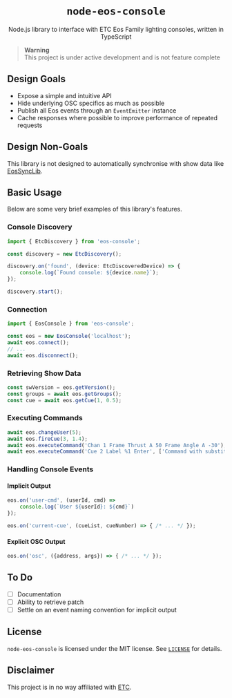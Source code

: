<h1 align="center"><code>node-eos-console</code></h1>
  <p align="center">Node.js library to interface with ETC Eos Family lighting
  consoles, written in TypeScript</p>
</div>

> **Warning**  
> This project is under active development and is not feature complete

## Design Goals

- Expose a simple and intuitive API
- Hide underlying OSC specifics as much as possible
- Publish all Eos events through an `EventEmitter` instance
- Cache responses where possible to improve performance of repeated requests

## Design Non-Goals

This library is not designed to automatically synchronise with show data like
[EosSyncLib](https://github.com/ETCLabs/EosSyncLib).

## Basic Usage

Below are some very brief examples of this library's features.

### Console Discovery

```ts
import { EtcDiscovery } from 'eos-console';

const discovery = new EtcDiscovery();

discovery.on('found', (device: EtcDiscoveredDevice) => {
    console.log(`Found console: ${device.name}`);
});

discovery.start();
```

### Connection

```ts
import { EosConsole } from 'eos-console';

const eos = new EosConsole('localhost');
await eos.connect();
// ...
await eos.disconnect();
```

### Retrieving Show Data

```ts
const swVersion = eos.getVersion();
const groups = await eos.getGroups();
const cue = await eos.getCue(1, 0.5);
```

### Executing Commands

```ts
await eos.changeUser(5);
await eos.fireCue(3, 1.4);
await eos.executeCommand('Chan 1 Frame Thrust A 50 Frame Angle A -30');
await eos.executeCommand('Cue 2 Label %1 Enter', ['Command with substitutions']);
```

### Handling Console Events

#### Implicit Output

```ts
eos.on('user-cmd', (userId, cmd) => 
    console.log(`User ${userId}: ${cmd}`)
});

eos.on('current-cue', (cueList, cueNumber) => { /* ... */ });
```

#### Explicit OSC Output

```ts
eos.on('osc', ({address, args}) => { /* ... */ });
```

## To Do

- [ ] Documentation
- [ ] Ability to retrieve patch
- [ ] Settle on an event naming convention for implicit output

## License

`node-eos-console` is licensed under the MIT license. See
[`LICENSE`](https://github.com/douglasfinlay/node-eos-console/blob/main/LICENSE)
for details.

## Disclaimer

This project is in no way affiliated with [ETC](https://www.etcconnect.com/).
